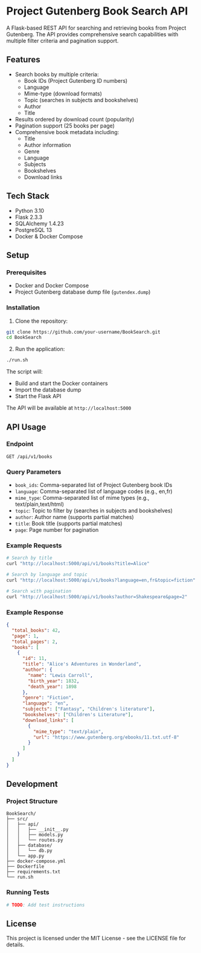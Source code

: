 # Project Gutenberg Book Search API

A Flask-based REST API for searching and retrieving books from Project Gutenberg. The API provides comprehensive search capabilities with multiple filter criteria and pagination support.

## Features

- Search books by multiple criteria:
  - Book IDs (Project Gutenberg ID numbers)
  - Language
  - Mime-type (download formats)
  - Topic (searches in subjects and bookshelves)
  - Author
  - Title
- Results ordered by download count (popularity)
- Pagination support (25 books per page)
- Comprehensive book metadata including:
  - Title
  - Author information
  - Genre
  - Language
  - Subjects
  - Bookshelves
  - Download links

## Tech Stack

- Python 3.10
- Flask 2.3.3
- SQLAlchemy 1.4.23
- PostgreSQL 13
- Docker & Docker Compose

## Setup

### Prerequisites
- Docker and Docker Compose
- Project Gutenberg database dump file (`gutendex.dump`)

### Installation

1. Clone the repository:
```bash
git clone https://github.com/your-username/BookSearch.git
cd BookSearch
```

2. Run the application:
```bash
./run.sh
```

The script will:
- Build and start the Docker containers
- Import the database dump
- Start the Flask API

The API will be available at `http://localhost:5000`

## API Usage

### Endpoint

`GET /api/v1/books`

### Query Parameters

- `book_ids`: Comma-separated list of Project Gutenberg book IDs
- `language`: Comma-separated list of language codes (e.g., en,fr)
- `mime_type`: Comma-separated list of mime types (e.g., text/plain,text/html)
- `topic`: Topic to filter by (searches in subjects and bookshelves)
- `author`: Author name (supports partial matches)
- `title`: Book title (supports partial matches)
- `page`: Page number for pagination

### Example Requests

```bash
# Search by title
curl "http://localhost:5000/api/v1/books?title=Alice"

# Search by language and topic
curl "http://localhost:5000/api/v1/books?language=en,fr&topic=fiction"

# Search with pagination
curl "http://localhost:5000/api/v1/books?author=Shakespeare&page=2"
```

### Example Response

```json
{
  "total_books": 42,
  "page": 1,
  "total_pages": 2,
  "books": [
    {
      "id": 11,
      "title": "Alice's Adventures in Wonderland",
      "author": {
        "name": "Lewis Carroll",
        "birth_year": 1832,
        "death_year": 1898
      },
      "genre": "Fiction",
      "language": "en",
      "subjects": ["Fantasy", "Children's literature"],
      "bookshelves": ["Children's Literature"],
      "download_links": [
        {
          "mime_type": "text/plain",
          "url": "https://www.gutenberg.org/ebooks/11.txt.utf-8"
        }
      ]
    }
  ]
}
```

## Development

### Project Structure
```
BookSearch/
├── src/
│   ├── api/
│   │   ├── __init__.py
│   │   ├── models.py
│   │   └── routes.py
│   ├── database/
│   │   └── db.py
│   └── app.py
├── docker-compose.yml
├── Dockerfile
├── requirements.txt
└── run.sh
```

### Running Tests
```bash
# TODO: Add test instructions
```

## License

This project is licensed under the MIT License - see the LICENSE file for details.
